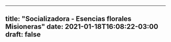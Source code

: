 
---
title: "Socializadora - Esencias florales Misioneras"
date: 2021-01-18T16:08:22-03:00
draft: false
--- 
        